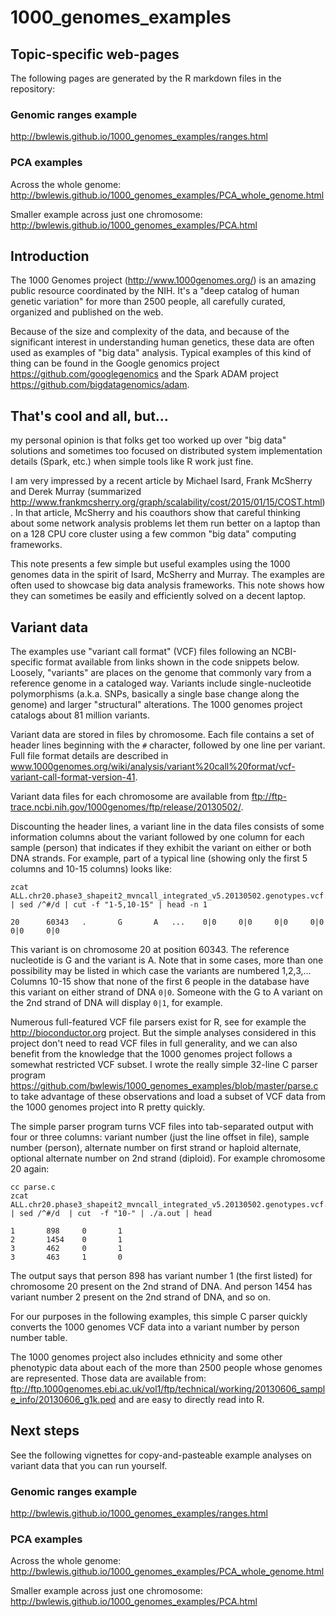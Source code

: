 # 1000_genomes_examples


## Topic-specific web-pages

The following pages are generated by the R markdown files in the repository:

### Genomic ranges example
http://bwlewis.github.io/1000_genomes_examples/ranges.html

### PCA examples

Across the whole genome: http://bwlewis.github.io/1000_genomes_examples/PCA_whole_genome.html

Smaller example across just one chromosome: http://bwlewis.github.io/1000_genomes_examples/PCA.html


## Introduction


The 1000 Genomes project (http://www.1000genomes.org/) is an amazing public
resource coordinated by the NIH. It's a "deep catalog of human genetic
variation" for more than 2500 people, all carefully curated, organized and
published on the web.

Because of the size and complexity of the data, and because of the significant
interest in understanding human genetics, these data are often used as examples
of "big data" analysis. Typical examples of this kind of thing can be found
in the Google genomics project https://github.com/googlegenomics and the Spark
ADAM project https://github.com/bigdatagenomics/adam.

## That's cool and all, but...

my personal opinion is that folks get too worked up over "big data" solutions
and sometimes too focused on distributed system implementation details (Spark,
etc.) when simple tools like R work just fine.

I am very impressed by a recent article by Michael Isard, Frank McSherry and
Derek Murray (summarized 
http://www.frankmcsherry.org/graph/scalability/cost/2015/01/15/COST.html).  In
that article, McSherry and his coauthors show that careful thinking about some
network analysis problems let them run better on a laptop than on a 128 CPU
core cluster using a few common "big data" computing frameworks.

This note presents a few simple but useful examples using the 1000 genomes data
in the spirit of Isard, McSherry and Murray. The examples are often used to
showcase big data analysis frameworks. This note shows how they can sometimes
be easily and efficiently solved on a decent laptop.

## Variant data

The examples use "variant call format" (VCF) files following an NCBI-specific
format available from links shown in the code snippets below. Loosely,
"variants" are places on the genome that commonly vary from a reference genome in a
cataloged way. Variants include single-nucleotide polymorphisms (a.k.a. SNPs,
basically a single base change along the genome) and larger "structural"
alterations. The 1000 genomes project catalogs about 81 million variants.

Variant data are stored in files by chromosome. Each file contains a set of
header lines beginning with the `#` character, followed by one line per
variant. 
Full file format details are described in
www.1000genomes.org/wiki/analysis/variant%20call%20format/vcf-variant-call-format-version-41.

Variant data files for each chromosome are available from
ftp://ftp-trace.ncbi.nih.gov/1000genomes/ftp/release/20130502/.

Discounting the header lines, a variant line in the data files consists of some
information columns about the variant followed by one column for each sample
(person) that indicates if they exhibit the variant on either or both
DNA strands. For example, part of a typical line (showing only the first 5
columns and 10-15 columns) looks like:

```
zcat ALL.chr20.phase3_shapeit2_mvncall_integrated_v5.20130502.genotypes.vcf.gz | sed /^#/d | cut -f "1-5,10-15" | head -n 1

20      60343   .       G       A   ...    0|0     0|0     0|0     0|0     0|0     0|0
```
This variant is on chromosome 20 at position 60343. The reference nucleotide is G and
the variant is A. Note that in some cases, more than one possibility may be listed
in which case the variants are numbered 1,2,3,...
Columns 10-15 show that none of the first 6 people in the database
have this variant on either strand of DNA `0|0`. Someone with the G to A variant
on the 2nd strand of DNA will display `0|1`, for example.

Numerous full-featured VCF file parsers exist for R, see for example 
the http://bioconductor.org project. But the simple
analyses considered in this project don't need to read VCF files in full
generality, and we can also benefit from the knowledge that the 1000 genomes
project follows a somewhat restricted VCF subset. I wrote the really simple
32-line C parser program
https://github.com/bwlewis/1000_genomes_examples/blob/master/parse.c to take
advantage of these observations and load a subset of VCF data from the 1000
genomes project into R pretty quickly.

The simple parser program turns VCF files into tab-separated output with four
or three columns: variant number (just the line offset in file), sample number
(person), alternate number on first strand or haploid alternate, optional
alternate number on 2nd strand (diploid). For example chromosome 20 again:
```
cc parse.c
zcat ALL.chr20.phase3_shapeit2_mvncall_integrated_v5.20130502.genotypes.vcf.gz  | sed /^#/d  | cut  -f "10-" | ./a.out | head

1       898     0       1
2       1454    0       1
3       462     0       1
3       463     1       0
```
The output says that person 898 has variant number 1 (the first listed) for
chromosome 20 present on the 2nd strand of DNA. And person 1454 has variant
number 2 present on the 2nd strand of DNA, and so on.

For our purposes in the following examples, this simple C parser quickly
converts the 1000 genomes VCF data into a variant number by person number
table.

The 1000 genomes project also includes ethnicity and some other phenotypic data
about each of the more than 2500 people whose genomes are represented.
Those data are available from:
ftp://ftp.1000genomes.ebi.ac.uk/vol1/ftp/technical/working/20130606_sample_info/20130606_g1k.ped
and are easy to directly read into R.

## Next steps

See the following vignettes for copy-and-pasteable example analyses on variant data that you can run yourself.

### Genomic ranges example
http://bwlewis.github.io/1000_genomes_examples/ranges.html

### PCA examples

Across the whole genome: http://bwlewis.github.io/1000_genomes_examples/PCA_whole_genome.html

Smaller example across just one chromosome: http://bwlewis.github.io/1000_genomes_examples/PCA.html
